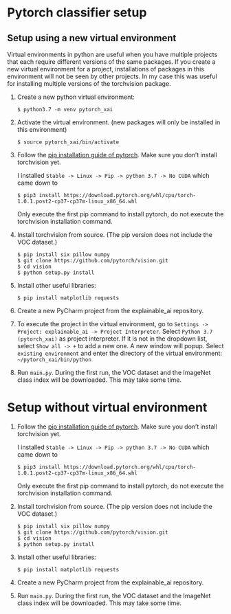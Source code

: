 # Pytorch classifier setup
## Setup using a new virtual environment
Virtual environments in python are useful when you have multiple projects that each require different versions of the same packages. If you create a new virtual environment for a project, installations of packages in this environment will not be seen by other projects. In my case this was useful for installing multiple versions of the torchvision package. 

1. Create a new python virtual environment: 
   ```
   $ python3.7 -m venv pytorch_xai
   ```

2. Activate the virtual environment. (new packages will only be installed in this environment)
   ```
   $ source pytorch_xai/bin/activate
   ```

3. Follow the [pip installation guide of pytorch](https://pytorch.org/). Make sure you don’t install torchvision yet. 

   I installed `Stable -> Linux -> Pip -> python 3.7 -> No CUDA` which came down to 
   ```
   $ pip3 install https://download.pytorch.org/whl/cpu/torch-1.0.1.post2-cp37-cp37m-linux_x86_64.whl
   ```
   Only execute the first pip command to install pytorch, do not execute the torchvision installation command.

4. Install torchvision from source. (The pip version does not include the VOC dataset.)  
   ```
   $ pip install six pillow numpy
   $ git clone https://github.com/pytorch/vision.git
   $ cd vision
   $ python setup.py install
   ```

5. Install other useful libraries: 
   ```
   $ pip install matplotlib requests
   ```

6. Create a new PyCharm project from the explainable_ai repository. 

7. To execute the project in the virtual environment, go to `Settings -> Project: explainable_ai -> Project Interpreter`. 
Select `Python 3.7 (pytorch_xai)` as project interpreter. If it is not in the dropdown list, select `Show all -> +` 
to add a new one. A new window will popup. Select `existing environment` and enter the directory of the virtual 
environment: `~/pytorch_xai/bin/python`

8. Run `main.py`. During the first run, the VOC dataset and the ImageNet class index will be downloaded. This may take 
some time. 

# Setup without virtual environment
1. Follow the [pip installation guide of pytorch](https://pytorch.org/). Make sure you don’t install torchvision yet.

   I installed `Stable -> Linux -> Pip -> python 3.7 -> No CUDA` which came down to 
   ```
   $ pip3 install https://download.pytorch.org/whl/cpu/torch-1.0.1.post2-cp37-cp37m-linux_x86_64.whl
   ```
   Only execute the first pip command to install pytorch, do not execute the torchvision installation command.

2. Install torchvision from source. (The pip version does not include the VOC dataset.) 
   ```
   $ pip install six pillow numpy
   $ git clone https://github.com/pytorch/vision.git
   $ cd vision
   $ python setup.py install
   ```

3. Install other useful libraries: 
   ```
   $ pip install matplotlib requests
   ```

4. Create a new PyCharm project from the explainable_ai repository. 

5. Run `main.py`. During the first run, the VOC dataset and the ImageNet class index will be downloaded. This may take 
some time. 